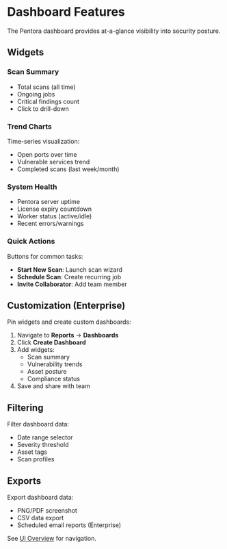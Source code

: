 # Dashboard Features

The Pentora dashboard provides at-a-glance visibility into security posture.

## Widgets

### Scan Summary
- Total scans (all time)
- Ongoing jobs
- Critical findings count
- Click to drill-down

### Trend Charts
Time-series visualization:
- Open ports over time
- Vulnerable services trend
- Completed scans (last week/month)

### System Health
- Pentora server uptime
- License expiry countdown
- Worker status (active/idle)
- Recent errors/warnings

### Quick Actions
Buttons for common tasks:
- **Start New Scan**: Launch scan wizard
- **Schedule Scan**: Create recurring job
- **Invite Collaborator**: Add team member

## Customization (Enterprise)

Pin widgets and create custom dashboards:

1. Navigate to **Reports** → **Dashboards**
2. Click **Create Dashboard**
3. Add widgets:
   - Scan summary
   - Vulnerability trends
   - Asset posture
   - Compliance status
4. Save and share with team

## Filtering

Filter dashboard data:
- Date range selector
- Severity threshold
- Asset tags
- Scan profiles

## Exports

Export dashboard data:
- PNG/PDF screenshot
- CSV data export
- Scheduled email reports (Enterprise)

See [UI Overview](/api/ui/overview) for navigation.
